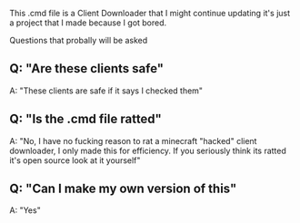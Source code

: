 This .cmd file is a Client Downloader that I might continue updating it's just a project that I made because I got bored.

Questions that probally will be asked

Q: "Are these clients safe"
-----------------------------------------------------
A: "These clients are safe if it says I checked them"

Q: "Is the .cmd file ratted"
-----------------------------------------------------
A: "No, I have no fucking reason to rat a minecraft "hacked" client downloader, I only made this for efficiency. If you seriously think its ratted it's open source look at it yourself"

Q: "Can I make my own version of this"
-----------------------------------------------------
A: "Yes"
